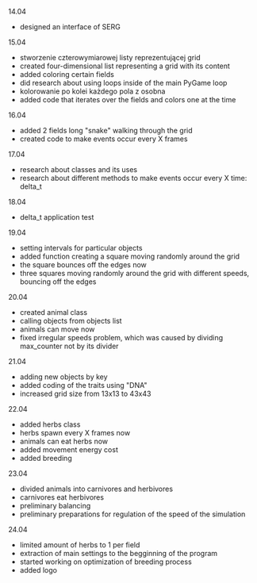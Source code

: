 14.04
- designed an interface of SERG

15.04
- stworzenie czterowymiarowej listy reprezentującej grid
- created four-dimensional list representing a grid with its content
- added coloring certain fields
- did research about using loops inside of the main PyGame loop
- kolorowanie po kolei każdego pola z osobna
- added code that iterates over the fields and colors one at the time

16.04
- added 2 fields long "snake" walking through the grid
- created code to make events occur every X frames

17.04
- research about classes and its uses
- research about different methods to make events occur every X time: delta_t

18.04
- delta_t application test

19.04
- setting intervals for particular objects
- added function creating a square moving randomly around the grid
- the square bounces off the edges now
- three squares moving randomly around the grid with different speeds, bouncing off the edges

20.04
- created animal class
- calling objects from objects list
- animals can move now
- fixed irregular speeds problem, which was caused by dividing max_counter not by its divider

21.04
- adding new objects by key
- added coding of the traits using "DNA"
- increased grid size from 13x13 to 43x43

22.04
- added herbs class
- herbs spawn every X frames now
- animals can eat herbs now
- added movement energy cost
- added breeding

23.04
- divided animals into carnivores and herbivores
- carnivores eat herbivores
- preliminary balancing
- preliminary preparations for regulation of the speed of the simulation

24.04
- limited amount of herbs to 1 per field
- extraction of main settings to the begginning of the program
- started working on optimization of breeding process
- added logo
